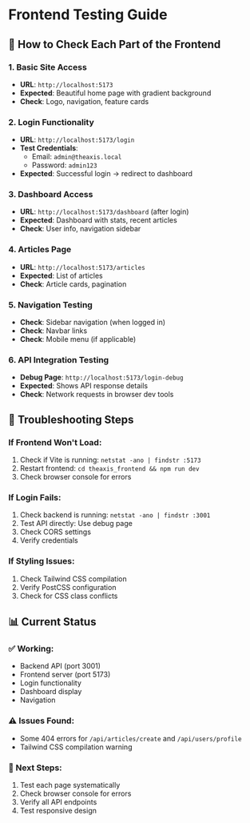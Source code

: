 # Frontend Testing Guide

## 🚀 How to Check Each Part of the Frontend

### 1. **Basic Site Access**
- **URL**: `http://localhost:5173`
- **Expected**: Beautiful home page with gradient background
- **Check**: Logo, navigation, feature cards

### 2. **Login Functionality**
- **URL**: `http://localhost:5173/login`
- **Test Credentials**:
  - Email: `admin@theaxis.local`
  - Password: `admin123`
- **Expected**: Successful login → redirect to dashboard

### 3. **Dashboard Access**
- **URL**: `http://localhost:5173/dashboard` (after login)
- **Expected**: Dashboard with stats, recent articles
- **Check**: User info, navigation sidebar

### 4. **Articles Page**
- **URL**: `http://localhost:5173/articles`
- **Expected**: List of articles
- **Check**: Article cards, pagination

### 5. **Navigation Testing**
- **Check**: Sidebar navigation (when logged in)
- **Check**: Navbar links
- **Check**: Mobile menu (if applicable)

### 6. **API Integration Testing**
- **Debug Page**: `http://localhost:5173/login-debug`
- **Expected**: Shows API response details
- **Check**: Network requests in browser dev tools

## 🔧 Troubleshooting Steps

### If Frontend Won't Load:
1. Check if Vite is running: `netstat -ano | findstr :5173`
2. Restart frontend: `cd theaxis_frontend && npm run dev`
3. Check browser console for errors

### If Login Fails:
1. Check backend is running: `netstat -ano | findstr :3001`
2. Test API directly: Use debug page
3. Check CORS settings
4. Verify credentials

### If Styling Issues:
1. Check Tailwind CSS compilation
2. Verify PostCSS configuration
3. Check for CSS class conflicts

## 📊 Current Status

### ✅ Working:
- Backend API (port 3001)
- Frontend server (port 5173)
- Login functionality
- Dashboard display
- Navigation

### ⚠️ Issues Found:
- Some 404 errors for `/api/articles/create` and `/api/users/profile`
- Tailwind CSS compilation warning

### 🔧 Next Steps:
1. Test each page systematically
2. Check browser console for errors
3. Verify all API endpoints
4. Test responsive design
